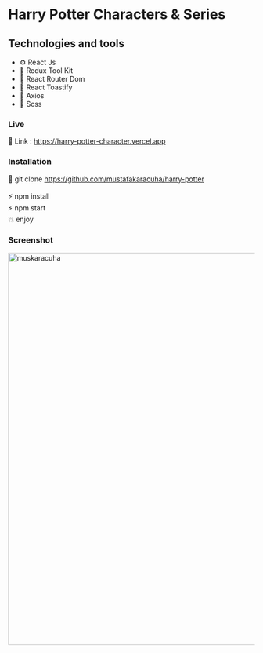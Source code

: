 
# Harry Potter Characters & Series

## Technologies and tools

- ⚙️ React Js 
- 💾 Redux Tool Kit
- 🧭 React Router Dom
- 📢 React Toastify
- 📀 Axios
- 🎨 Scss

### Live

🔗 Link : https://harry-potter-character.vercel.app

### Installation

🔗 git clone https://github.com/mustafakaracuha/harry-potter
<br/>
<br/>
⚡️  npm install <br/>
⚡️  npm start <br/>
💥 enjoy 

### Screenshot

<img align="center" width="800" width="800"  src="https://github.com/mustafakaracuha/harry-potter/blob/master/src/assets/images/potter.gif" alt="muskaracuha" />
